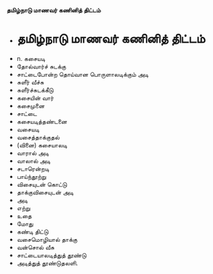 **தமிழ்நாடு மாணவர் கணினித் திட்டம்**
- # தமிழ்நாடு மாணவர் கணினித் திட்டம்
- n. கசையடி
- தோல்வார்ச் சுடக்கு
- சாட்டைபோன்ற தொய்வான பொருளாலடிக்கும் அடி
- சுளீர் வீச்சு
- சுளீர்ச்சுடக்கீடு
- கசையின் வார்
- கசைமுனை
- சாட்டை
-  கசையடித்தண்டனை
-  வசையடி
- வசைத்தாக்குதல்
- (வினை) கசையாலடி
- வாரால் அடி
- வாலால் அடி
- சடாரென்றடி
-  பாய்ந்தூற்று
- விசையுடன் கொட்டு
- தாக்குவிசையுடன் அடி
- அடி
- எற்று
- உதை
- மோது
- கண்டி திட்டு
- வசைமொழியால் தாக்கு
- வன்சொல் வீசு
- சாட்டையாலடித்துத் தூண்டு
- அடித்துத் தூண்டுதலளி.

